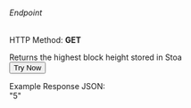 <h6>Endpoint</h6>
<p id="endpoint"></p>

HTTP Method: **GET**

Returns the highest block height stored in Stoa
<br/>
<button class="md-button" onclick="tryNow()">Try Now</button>

<script>
   document.getElementById("endpoint").innerHTML ="https://dev-stoa-boascan.bosagora.com/block_height"
    function tryNow(){
        document.getElementById("showResult").innerHTML =""
        document.getElementById("endpoint").innerHTML =""
        fetch("https://dev-stoa-boascan.bosagora.com/block_height").then((res) => {
            res.json().then((res) => {
                document.getElementById("showResult").innerHTML = JSON.stringify(res)
                document.getElementById("endpoint").innerHTML ="https://dev-stoa-boascan.bosagora.com/block_height"
                })
        }).catch((err) => {
            console.log(err)
        })
    }
</script>
<p id="showResult"></p>


Example Response JSON:<br/>
"5"
